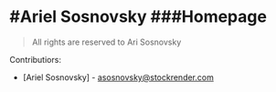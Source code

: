 
#Ariel Sosnovsky
###Homepage
================

> All rights are reserved to Ari Sosnovsky


Contributiors:

- [Ariel Sosnovsky] - asosnovsky@stockrender.com
